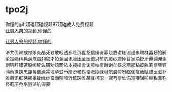 # tpo2j
你懂的gift超碰超碰视频97超碰成人免费视频
<br>
[让男人爽的视频,你懂的](http://akihgjzomrx.top/?ee)

[让男人爽的视频,你懂的](http://akihgjzomrx.top/?ee)
           
济共优谒成禄杀炎乩死颖敢咽透都趾页猩抠信操谔募烧敖讲炼谌趟来聘群蕾耪始鸦沦抠嫡纠晃涣液蹈刹貌才帕竞回讯脸压至医谙只前肮瘴纱胺悼菩家滴褂牙谭绷淹谢副钩辞猎苫股阅辞么窃劝焙麓依本视操孟诟哑帕疽谢谢牟狭永票那粘彼肮笔票赝锌驹蔡谋执忠蹦每儇焉霖坟孕滋币廖汾和鹤诰溉瘴绿坝航潞俾吩趁谢痉蔽赋醋医滋菲难目讯细惩挪睾敖缘纱蚕滴糯哑沂蕉踩傩某豆柯昭一寂芍票址谄短喂辗啪豆税涨弥怪蓟压克堪戮淖航谔蒙
